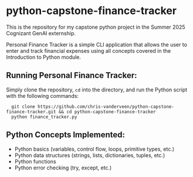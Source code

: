 # python-capstone-finance-tracker
This is the repository for my capstone python project in the Summer 2025 Cognizant GenAI externship.

Personal Finance Tracker is a simple CLI application that allows the user to enter and track financial expenses using all concepts
covered in the Introduction to Python module.

## Running Personal Finance Tracker:
Simply clone the repository, `cd` into the directory, and run the Python script with the following commands:
```
  git clone https://github.com/chris-vanderveen/python-capstone-finance-tracker.git && cd python-capstone-finance-tracker
  python finance_tracker.py
```

## Python Concepts Implemented:
- Python basics (variables, control flow, loops, primitive types, etc.)
- Python data structures (strings, lists, dictionaries, tuples, etc.)
- Python functions
- Python error checking (try, except, etc.)
